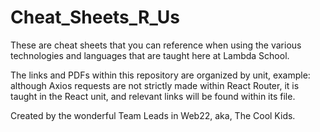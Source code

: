 # Cheat_Sheets_R_Us
These are cheat sheets that you can reference when using the various technologies and languages that are taught here at Lambda School.

The links and PDFs within this repository are organized by unit, example: although Axios requests are not strictly made within React Router, it is taught in the React unit, and relevant links will be found within its file.

Created by the wonderful Team Leads in Web22, aka, The Cool Kids.